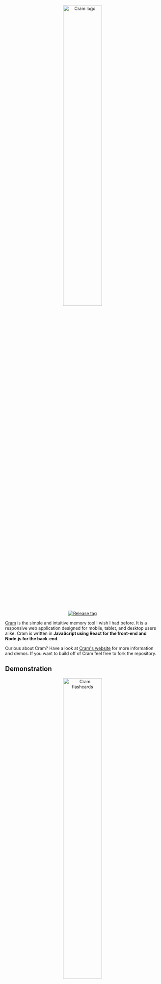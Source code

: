 <br/>
<p align="center">
    <a href="https://www.usecram.com" target="_blank">
        <img width="50%" src="https://www.usecram.com/logo600x300.png" alt="Cram logo">
    </a
</p>

<br/>
<p align="center">
    <a href="https://github.com/nordquists/cram/releases" target="_blank">
        <img src="https://img.shields.io/github/v/release/nordquists/cram" alt="Release tag">
    </a>
</p>


[Cram](https://www.usecram.com) is the simple and intuitive memory tool I wish I had before. It is a responsive web application designed for mobile, tablet, and desktop users alike. Cram is written in **JavaScript using React for the front-end and Node.js for the back-end**. 

Curious about Cram? Have a look at [Cram's website](https://www.usecram.com) for more information and demos. If you want to build off of Cram feel free to fork the repository. 


## Demonstration 

<p align="center">
        <img width="50%" src="https://www.usecram.com/FlashcardDemo.gif" alt="Cram flashcards">
        <img width="50%" src="https://www.usecram.com/MenuDemo.gif" alt="Cram menu">
</p>

## Technologies Used
The main three tools I used to make this application are React.js, Node.js, and MongoDB. I used Figma for design. 

## Have a question? Found a bug? Need help?

Feel free to email me at [info@usecram.com](mailto:info@usecram.com) with any questions or recommendations you might have. If you've found a bug that you'd like to report you can send a description of it to [bugs@usecram.com](mailto:bugs@usecram.com).

## License 
Cram is released under the terms of the [MIT License](https://github.com/nordquists/cram/blob/master/LICENSE)